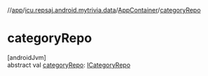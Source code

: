 //[app](../../../index.md)/[icu.repsaj.android.mytrivia.data](../index.md)/[AppContainer](index.md)/[categoryRepo](category-repo.md)

# categoryRepo

[androidJvm]\
abstract val [categoryRepo](category-repo.md): [ICategoryRepo](../-i-category-repo/index.md)
